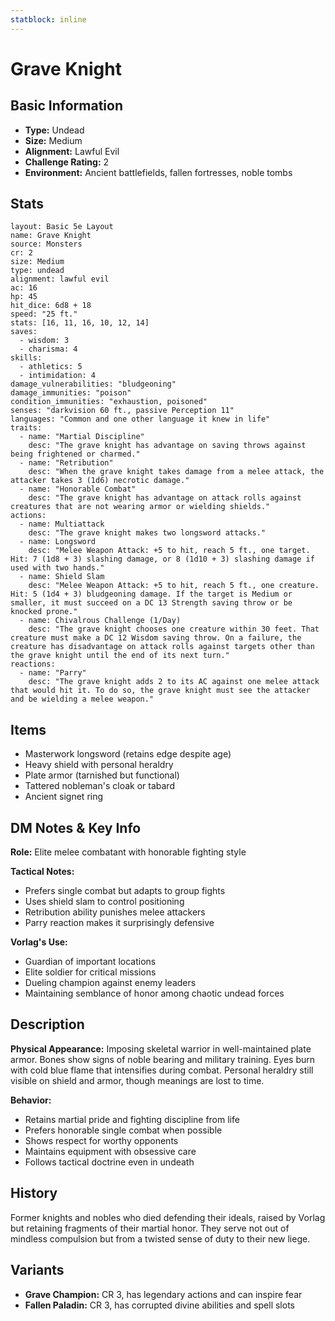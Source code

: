 ```yaml
---
statblock: inline
---
```


# Grave Knight

## Basic Information
- **Type:** Undead
- **Size:** Medium
- **Alignment:** Lawful Evil
- **Challenge Rating:** 2
- **Environment:** Ancient battlefields, fallen fortresses, noble tombs

## Stats
```statblock
layout: Basic 5e Layout
name: Grave Knight
source: Monsters
cr: 2
size: Medium
type: undead
alignment: lawful evil
ac: 16
hp: 45
hit_dice: 6d8 + 18
speed: "25 ft."
stats: [16, 11, 16, 10, 12, 14]
saves:
  - wisdom: 3
  - charisma: 4
skills:
  - athletics: 5
  - intimidation: 4
damage_vulnerabilities: "bludgeoning"
damage_immunities: "poison"
condition_immunities: "exhaustion, poisoned"
senses: "darkvision 60 ft., passive Perception 11"
languages: "Common and one other language it knew in life"
traits:
  - name: "Martial Discipline"
    desc: "The grave knight has advantage on saving throws against being frightened or charmed."
  - name: "Retribution"
    desc: "When the grave knight takes damage from a melee attack, the attacker takes 3 (1d6) necrotic damage."
  - name: "Honorable Combat"
    desc: "The grave knight has advantage on attack rolls against creatures that are not wearing armor or wielding shields."
actions:
  - name: Multiattack
    desc: "The grave knight makes two longsword attacks."
  - name: Longsword
    desc: "Melee Weapon Attack: +5 to hit, reach 5 ft., one target. Hit: 7 (1d8 + 3) slashing damage, or 8 (1d10 + 3) slashing damage if used with two hands."
  - name: Shield Slam
    desc: "Melee Weapon Attack: +5 to hit, reach 5 ft., one creature. Hit: 5 (1d4 + 3) bludgeoning damage. If the target is Medium or smaller, it must succeed on a DC 13 Strength saving throw or be knocked prone."
  - name: Chivalrous Challenge (1/Day)
    desc: "The grave knight chooses one creature within 30 feet. That creature must make a DC 12 Wisdom saving throw. On a failure, the creature has disadvantage on attack rolls against targets other than the grave knight until the end of its next turn."
reactions:
  - name: "Parry"
    desc: "The grave knight adds 2 to its AC against one melee attack that would hit it. To do so, the grave knight must see the attacker and be wielding a melee weapon."
```

## Items
- Masterwork longsword (retains edge despite age)
- Heavy shield with personal heraldry
- Plate armor (tarnished but functional)
- Tattered nobleman's cloak or tabard
- Ancient signet ring

## DM Notes & Key Info
**Role:** Elite melee combatant with honorable fighting style

**Tactical Notes:**
- Prefers single combat but adapts to group fights
- Uses shield slam to control positioning
- Retribution ability punishes melee attackers
- Parry reaction makes it surprisingly defensive

**Vorlag's Use:**
- Guardian of important locations
- Elite soldier for critical missions
- Dueling champion against enemy leaders
- Maintaining semblance of honor among chaotic undead forces

## Description
**Physical Appearance:**
Imposing skeletal warrior in well-maintained plate armor. Bones show signs of noble bearing and military training. Eyes burn with cold blue flame that intensifies during combat. Personal heraldry still visible on shield and armor, though meanings are lost to time.

**Behavior:**
- Retains martial pride and fighting discipline from life
- Prefers honorable single combat when possible
- Shows respect for worthy opponents
- Maintains equipment with obsessive care
- Follows tactical doctrine even in undeath

## History
Former knights and nobles who died defending their ideals, raised by Vorlag but retaining fragments of their martial honor. They serve not out of mindless compulsion but from a twisted sense of duty to their new liege.

## Variants
- **Grave Champion:** CR 3, has legendary actions and can inspire fear
- **Fallen Paladin:** CR 3, has corrupted divine abilities and spell slots